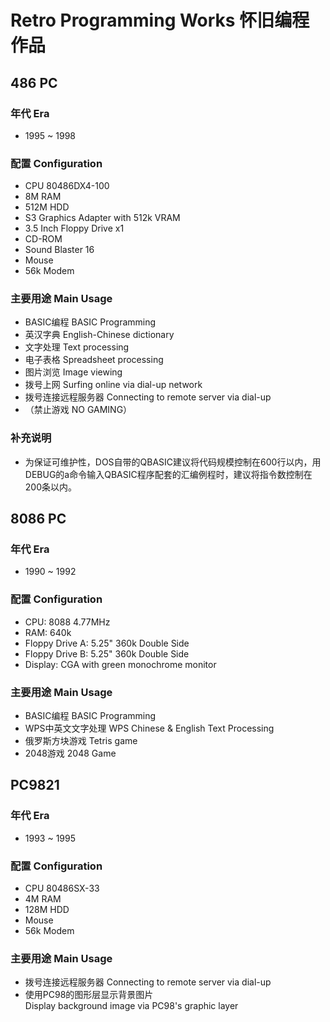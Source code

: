 Retro Programming Works 怀旧编程作品
====================================

486 PC
------

### 年代 Era

* 1995 ~ 1998

### 配置 Configuration

* CPU 80486DX4-100
* 8M RAM
* 512M HDD
* S3 Graphics Adapter with 512k VRAM
* 3.5 Inch Floppy Drive x1
* CD-ROM
* Sound Blaster 16
* Mouse
* 56k Modem

### 主要用途 Main Usage

* BASIC编程 BASIC Programming
* 英汉字典 English-Chinese dictionary
* 文字处理 Text processing
* 电子表格 Spreadsheet processing
* 图片浏览 Image viewing
* 拨号上网 Surfing online via dial-up network
* 拨号连接远程服务器 Connecting to remote server via dial-up
* （禁止游戏 NO GAMING）

### 补充说明

* 为保证可维护性，DOS自带的QBASIC建议将代码规模控制在600行以内，用DEBUG的a命令输入QBASIC程序配套的汇编例程时，建议将指令数控制在200条以内。

8086 PC
-------

### 年代 Era

* 1990 ~ 1992

### 配置 Configuration

* CPU: 8088 4.77MHz
* RAM: 640k
* Floppy Drive A: 5.25" 360k Double Side
* Floppy Drive B: 5.25" 360k Double Side
* Display: CGA with green monochrome monitor

### 主要用途 Main Usage

* BASIC编程 BASIC Programming
* WPS中英文文字处理 WPS Chinese & English Text Processing
* 俄罗斯方块游戏 Tetris game
* 2048游戏 2048 Game

PC9821
------

### 年代 Era

* 1993 ~ 1995

### 配置 Configuration

* CPU 80486SX-33
* 4M RAM
* 128M HDD
* Mouse
* 56k Modem

### 主要用途 Main Usage

* 拨号连接远程服务器 Connecting to remote server via dial-up
* 使用PC98的图形层显示背景图片  
  Display background image via PC98's graphic layer

